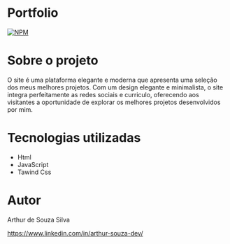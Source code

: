 # Portfolio

[![NPM](https://img.shields.io/npm/l/react)](https://github.com/ArthurSilv4/arthurdesouza.com/blob/master/LICENSE)

# Sobre o projeto

O site é uma plataforma elegante e moderna que apresenta uma seleção dos meus melhores projetos. Com um design elegante e minimalista, o site integra perfeitamente as redes sociais e curriculo, oferecendo aos visitantes a oportunidade de explorar os melhores projetos desenvolvidos por mim.

# Tecnologias utilizadas

- Html
- JavaScript
- Tawind Css

# Autor

Arthur de Souza Silva

<https://www.linkedin.com/in/arthur-souza-dev/>
